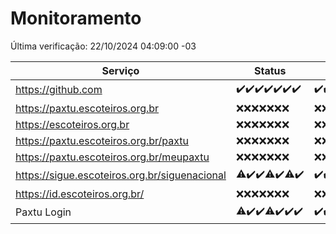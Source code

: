 # Monitoramento

Última verificação: 22/10/2024 04:09:00 -03

|Serviço|Status|Últimas 24h|
|---|---|---|
|https://github.com|<span title="2024-10-15: OK=23">✔️</span><span title="2024-10-16: OK=23">✔️</span><span title="2024-10-17: OK=23">✔️</span><span title="2024-10-18: OK=23">✔️</span><span title="2024-10-19: OK=23">✔️</span><span title="2024-10-20: OK=23">✔️</span><span title="2024-10-21: OK=6">✔️</span>|<span title="21/10/2024 04:09:00 -03 : 200">✔️</span><span title="21/10/2024 05:12:00 -03 : 200">✔️</span><span title="21/10/2024 06:09:00 -03 : 200">✔️</span><span title="21/10/2024 07:09:00 -03 : 200">✔️</span><span title="21/10/2024 08:08:00 -03 : 200">✔️</span><span title="21/10/2024 09:15:00 -03 : 200">✔️</span><span title="21/10/2024 10:18:00 -03 : 200">✔️</span><span title="21/10/2024 11:08:00 -03 : 200">✔️</span><span title="21/10/2024 12:09:00 -03 : 200">✔️</span><span title="21/10/2024 13:09:00 -03 : 200">✔️</span><span title="21/10/2024 14:07:00 -03 : 200">✔️</span><span title="21/10/2024 15:11:00 -03 : 200">✔️</span><span title="21/10/2024 16:06:00 -03 : 200">✔️</span><span title="21/10/2024 17:09:00 -03 : 200">✔️</span><span title="21/10/2024 18:07:00 -03 : 200">✔️</span><span title="21/10/2024 19:07:00 -03 : 200">✔️</span><span title="21/10/2024 20:08:00 -03 : 200">✔️</span><span title="21/10/2024 21:40:00 -03 : 200">✔️</span><span title="21/10/2024 23:12:00 -03 : 200">✔️</span><span title="22/10/2024 00:15:00 -03 : 200">✔️</span><span title="22/10/2024 01:10:00 -03 : 200">✔️</span><span title="22/10/2024 02:08:00 -03 : 200">✔️</span><span title="22/10/2024 03:12:00 -03 : 200">✔️</span><span title="22/10/2024 04:09:00 -03 : 200">✔️</span>|
|https://paxtu.escoteiros.org.br|<span title="2024-10-15: Falhas=23">❌</span><span title="2024-10-16: Falhas=23">❌</span><span title="2024-10-17: Falhas=23">❌</span><span title="2024-10-18: Falhas=23">❌</span><span title="2024-10-19: Falhas=23">❌</span><span title="2024-10-20: Falhas=23">❌</span><span title="2024-10-21: Falhas=6">❌</span>|<span title="21/10/2024 04:09:00 -03 : 403">❌</span><span title="21/10/2024 05:12:00 -03 : 403">❌</span><span title="21/10/2024 06:09:00 -03 : 403">❌</span><span title="21/10/2024 07:09:00 -03 : 403">❌</span><span title="21/10/2024 08:08:00 -03 : 403">❌</span><span title="21/10/2024 09:15:00 -03 : 403">❌</span><span title="21/10/2024 10:18:00 -03 : 403">❌</span><span title="21/10/2024 11:08:00 -03 : 403">❌</span><span title="21/10/2024 12:09:00 -03 : 403">❌</span><span title="21/10/2024 13:09:00 -03 : 403">❌</span><span title="21/10/2024 14:07:00 -03 : 403">❌</span><span title="21/10/2024 15:11:00 -03 : 403">❌</span><span title="21/10/2024 16:06:00 -03 : 403">❌</span><span title="21/10/2024 17:09:00 -03 : 403">❌</span><span title="21/10/2024 18:07:00 -03 : 403">❌</span><span title="21/10/2024 19:07:00 -03 : 403">❌</span><span title="21/10/2024 20:08:00 -03 : 403">❌</span><span title="21/10/2024 21:40:00 -03 : 403">❌</span><span title="21/10/2024 23:12:00 -03 : 403">❌</span><span title="22/10/2024 00:15:00 -03 : 403">❌</span><span title="22/10/2024 01:10:00 -03 : 403">❌</span><span title="22/10/2024 02:08:00 -03 : 403">❌</span><span title="22/10/2024 03:12:00 -03 : 403">❌</span><span title="22/10/2024 04:09:00 -03 : 403">❌</span>|
|https://escoteiros.org.br|<span title="2024-10-15: Falhas=23">❌</span><span title="2024-10-16: Falhas=23">❌</span><span title="2024-10-17: Falhas=23">❌</span><span title="2024-10-18: Falhas=23">❌</span><span title="2024-10-19: Falhas=23">❌</span><span title="2024-10-20: Falhas=23">❌</span><span title="2024-10-21: Falhas=6">❌</span>|<span title="21/10/2024 04:09:00 -03 : 403">❌</span><span title="21/10/2024 05:12:00 -03 : 403">❌</span><span title="21/10/2024 06:09:00 -03 : 403">❌</span><span title="21/10/2024 07:09:00 -03 : 403">❌</span><span title="21/10/2024 08:08:00 -03 : 403">❌</span><span title="21/10/2024 09:15:00 -03 : 403">❌</span><span title="21/10/2024 10:18:00 -03 : 403">❌</span><span title="21/10/2024 11:08:00 -03 : 403">❌</span><span title="21/10/2024 12:09:00 -03 : 403">❌</span><span title="21/10/2024 13:09:00 -03 : 403">❌</span><span title="21/10/2024 14:07:00 -03 : 403">❌</span><span title="21/10/2024 15:11:00 -03 : 403">❌</span><span title="21/10/2024 16:06:00 -03 : 403">❌</span><span title="21/10/2024 17:09:00 -03 : 403">❌</span><span title="21/10/2024 18:07:00 -03 : 403">❌</span><span title="21/10/2024 19:07:00 -03 : 403">❌</span><span title="21/10/2024 20:08:00 -03 : 403">❌</span><span title="21/10/2024 21:40:00 -03 : 403">❌</span><span title="21/10/2024 23:12:00 -03 : 403">❌</span><span title="22/10/2024 00:15:00 -03 : 403">❌</span><span title="22/10/2024 01:10:00 -03 : 403">❌</span><span title="22/10/2024 02:08:00 -03 : 403">❌</span><span title="22/10/2024 03:12:00 -03 : 403">❌</span><span title="22/10/2024 04:09:00 -03 : 403">❌</span>|
|https://paxtu.escoteiros.org.br/paxtu|<span title="2024-10-15: Falhas=23">❌</span><span title="2024-10-16: Falhas=23">❌</span><span title="2024-10-17: Falhas=23">❌</span><span title="2024-10-18: Falhas=23">❌</span><span title="2024-10-19: Falhas=23">❌</span><span title="2024-10-20: Falhas=23">❌</span><span title="2024-10-21: Falhas=6">❌</span>|<span title="21/10/2024 04:09:00 -03 : 403">❌</span><span title="21/10/2024 05:12:00 -03 : 403">❌</span><span title="21/10/2024 06:09:00 -03 : 403">❌</span><span title="21/10/2024 07:09:00 -03 : 403">❌</span><span title="21/10/2024 08:08:00 -03 : 403">❌</span><span title="21/10/2024 09:15:00 -03 : 403">❌</span><span title="21/10/2024 10:18:00 -03 : 403">❌</span><span title="21/10/2024 11:08:00 -03 : 403">❌</span><span title="21/10/2024 12:09:00 -03 : 403">❌</span><span title="21/10/2024 13:09:00 -03 : 403">❌</span><span title="21/10/2024 14:07:00 -03 : 403">❌</span><span title="21/10/2024 15:11:00 -03 : 403">❌</span><span title="21/10/2024 16:06:00 -03 : 403">❌</span><span title="21/10/2024 17:09:00 -03 : 403">❌</span><span title="21/10/2024 18:07:00 -03 : 403">❌</span><span title="21/10/2024 19:07:00 -03 : 403">❌</span><span title="21/10/2024 20:08:00 -03 : 403">❌</span><span title="21/10/2024 21:40:00 -03 : 403">❌</span><span title="21/10/2024 23:12:00 -03 : 403">❌</span><span title="22/10/2024 00:15:00 -03 : 403">❌</span><span title="22/10/2024 01:10:00 -03 : 403">❌</span><span title="22/10/2024 02:08:00 -03 : 403">❌</span><span title="22/10/2024 03:12:00 -03 : 403">❌</span><span title="22/10/2024 04:09:00 -03 : 403">❌</span>|
|https://paxtu.escoteiros.org.br/meupaxtu|<span title="2024-10-15: Falhas=23">❌</span><span title="2024-10-16: Falhas=23">❌</span><span title="2024-10-17: Falhas=23">❌</span><span title="2024-10-18: Falhas=23">❌</span><span title="2024-10-19: Falhas=23">❌</span><span title="2024-10-20: Falhas=23">❌</span><span title="2024-10-21: Falhas=6">❌</span>|<span title="21/10/2024 04:09:00 -03 : 403">❌</span><span title="21/10/2024 05:12:00 -03 : 403">❌</span><span title="21/10/2024 06:09:00 -03 : 403">❌</span><span title="21/10/2024 07:09:00 -03 : 403">❌</span><span title="21/10/2024 08:08:00 -03 : 403">❌</span><span title="21/10/2024 09:15:00 -03 : 403">❌</span><span title="21/10/2024 10:18:00 -03 : 403">❌</span><span title="21/10/2024 11:08:00 -03 : 403">❌</span><span title="21/10/2024 12:09:00 -03 : 403">❌</span><span title="21/10/2024 13:09:00 -03 : 403">❌</span><span title="21/10/2024 14:07:00 -03 : 403">❌</span><span title="21/10/2024 15:11:00 -03 : 403">❌</span><span title="21/10/2024 16:06:00 -03 : 403">❌</span><span title="21/10/2024 17:09:00 -03 : 403">❌</span><span title="21/10/2024 18:07:00 -03 : 403">❌</span><span title="21/10/2024 19:07:00 -03 : 403">❌</span><span title="21/10/2024 20:08:00 -03 : 403">❌</span><span title="21/10/2024 21:40:00 -03 : 403">❌</span><span title="21/10/2024 23:12:00 -03 : 403">❌</span><span title="22/10/2024 00:15:00 -03 : 403">❌</span><span title="22/10/2024 01:10:00 -03 : 403">❌</span><span title="22/10/2024 02:08:00 -03 : 403">❌</span><span title="22/10/2024 03:12:00 -03 : 403">❌</span><span title="22/10/2024 04:09:00 -03 : 403">❌</span>|
|https://sigue.escoteiros.org.br/siguenacional|<span title="2024-10-15: OK=21, Falhas=2">⚠️</span><span title="2024-10-16: OK=23">✔️</span><span title="2024-10-17: OK=23">✔️</span><span title="2024-10-18: OK=18, Falhas=5">⚠️</span><span title="2024-10-19: OK=23">✔️</span><span title="2024-10-20: OK=22, Falhas=1">⚠️</span><span title="2024-10-21: OK=6">✔️</span>|<span title="21/10/2024 04:09:00 -03 : 200">✔️</span><span title="21/10/2024 05:12:00 -03 : 200">✔️</span><span title="21/10/2024 06:09:00 -03 : 200">✔️</span><span title="21/10/2024 07:09:00 -03 : 200">✔️</span><span title="21/10/2024 08:08:00 -03 : 200">✔️</span><span title="21/10/2024 09:15:00 -03 : 200">✔️</span><span title="21/10/2024 10:18:00 -03 : 200">✔️</span><span title="21/10/2024 11:08:00 -03 : 200">✔️</span><span title="21/10/2024 12:09:00 -03 : 200">✔️</span><span title="21/10/2024 13:09:00 -03 : 200">✔️</span><span title="21/10/2024 14:07:00 -03 : 200">✔️</span><span title="21/10/2024 15:11:00 -03 : 200">✔️</span><span title="21/10/2024 16:06:00 -03 : 200">✔️</span><span title="21/10/2024 17:09:00 -03 : 200">✔️</span><span title="21/10/2024 18:07:00 -03 : 200">✔️</span><span title="21/10/2024 19:07:00 -03 : 200">✔️</span><span title="21/10/2024 20:08:00 -03 : 200">✔️</span><span title="21/10/2024 21:40:00 -03 : 200">✔️</span><span title="21/10/2024 23:12:00 -03 : 200">✔️</span><span title="22/10/2024 00:15:00 -03 : 200">✔️</span><span title="22/10/2024 01:10:00 -03 : 200">✔️</span><span title="22/10/2024 02:08:00 -03 : 200">✔️</span><span title="22/10/2024 03:12:00 -03 : 200">✔️</span><span title="22/10/2024 04:09:00 -03 : 200">✔️</span>|
|https://id.escoteiros.org.br/|<span title="2024-10-15: Falhas=23">❌</span><span title="2024-10-16: Falhas=23">❌</span><span title="2024-10-17: Falhas=23">❌</span><span title="2024-10-18: Falhas=23">❌</span><span title="2024-10-19: Falhas=23">❌</span><span title="2024-10-20: Falhas=23">❌</span><span title="2024-10-21: Falhas=6">❌</span>|<span title="21/10/2024 04:09:00 -03 : 403">❌</span><span title="21/10/2024 05:12:00 -03 : 403">❌</span><span title="21/10/2024 06:09:00 -03 : 403">❌</span><span title="21/10/2024 07:09:00 -03 : 403">❌</span><span title="21/10/2024 08:08:00 -03 : 403">❌</span><span title="21/10/2024 09:15:00 -03 : 403">❌</span><span title="21/10/2024 10:18:00 -03 : 403">❌</span><span title="21/10/2024 11:08:00 -03 : 403">❌</span><span title="21/10/2024 12:09:00 -03 : 403">❌</span><span title="21/10/2024 13:09:00 -03 : 403">❌</span><span title="21/10/2024 14:07:00 -03 : 403">❌</span><span title="21/10/2024 15:11:00 -03 : 403">❌</span><span title="21/10/2024 16:06:00 -03 : 403">❌</span><span title="21/10/2024 17:09:00 -03 : 403">❌</span><span title="21/10/2024 18:07:00 -03 : 403">❌</span><span title="21/10/2024 19:07:00 -03 : 403">❌</span><span title="21/10/2024 20:08:00 -03 : 403">❌</span><span title="21/10/2024 21:40:00 -03 : 403">❌</span><span title="21/10/2024 23:12:00 -03 : 403">❌</span><span title="22/10/2024 00:15:00 -03 : 403">❌</span><span title="22/10/2024 01:10:00 -03 : 403">❌</span><span title="22/10/2024 02:08:00 -03 : 403">❌</span><span title="22/10/2024 03:12:00 -03 : 403">❌</span><span title="22/10/2024 04:09:00 -03 : 403">❌</span>|
|Paxtu Login|<span title="2024-10-15: OK=22, Falhas=1">⚠️</span><span title="2024-10-16: OK=23">✔️</span><span title="2024-10-17: OK=23">✔️</span><span title="2024-10-18: OK=21, Falhas=2">⚠️</span><span title="2024-10-19: OK=23">✔️</span><span title="2024-10-20: OK=23">✔️</span><span title="2024-10-21: OK=6">✔️</span>|<span title="21/10/2024 04:09:00 -03 : 200">✔️</span><span title="21/10/2024 05:12:00 -03 : 200">✔️</span><span title="21/10/2024 06:09:00 -03 : 200">✔️</span><span title="21/10/2024 07:09:00 -03 : 200">✔️</span><span title="21/10/2024 08:08:00 -03 : 200">✔️</span><span title="21/10/2024 09:15:00 -03 : 200">✔️</span><span title="21/10/2024 10:18:00 -03 : 200">✔️</span><span title="21/10/2024 11:08:00 -03 : 200">✔️</span><span title="21/10/2024 12:09:00 -03 : 200">✔️</span><span title="21/10/2024 13:09:00 -03 : 200">✔️</span><span title="21/10/2024 14:07:00 -03 : 200">✔️</span><span title="21/10/2024 15:11:00 -03 : 200">✔️</span><span title="21/10/2024 16:06:00 -03 : 200">✔️</span><span title="21/10/2024 17:09:00 -03 : 200">✔️</span><span title="21/10/2024 18:07:00 -03 : 200">✔️</span><span title="21/10/2024 19:07:00 -03 : 200">✔️</span><span title="21/10/2024 20:08:00 -03 : 200">✔️</span><span title="21/10/2024 21:40:00 -03 : 200">✔️</span><span title="21/10/2024 23:12:00 -03 : 200">✔️</span><span title="22/10/2024 00:15:00 -03 : 200">✔️</span><span title="22/10/2024 01:10:00 -03 : 200">✔️</span><span title="22/10/2024 02:08:00 -03 : 200">✔️</span><span title="22/10/2024 03:12:00 -03 : 200">✔️</span><span title="22/10/2024 04:09:00 -03 : 200">✔️</span>|
